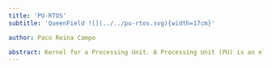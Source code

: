 ```yaml
---
title: 'PU-RTOS'
subtitle: 'QueenField ![](../../pu-rtos.svg){width=17cm}'

author: Paco Reina Campo

abstract: Kernel for a Processing Unit. A Processing Unit (PU) is an electronic system within a computer that carries out instructions of a program by performing the basic arithmetic, logic, controlling, and I/O operations specified by instructions. Instruction-level parallelism is a measure of how many instructions in a computer can be executed simultaneously. The PU is contained on a single Metal Oxide Semiconductor (MOS) Integrated Circuit (IC).
---
```

